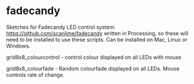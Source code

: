 # fadecandy

Sketches for Fadecandy LED control system: https://github.com/scanlime/fadecandy written in Processing, so these will need to be installed to use these scripts. Can be installed on Mac, Linux or Windows.

grid8x8_colourcontrol - control colour displayed on all LEDs with mouse

grid8x8_colourfade - Random colourfade displayed on all LEDs. Mouse controls rate of change.
